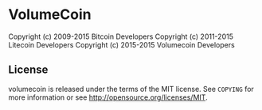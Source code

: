 VolumeCoin
================================

Copyright (c) 2009-2015 Bitcoin Developers
Copyright (c) 2011-2015 Litecoin Developers
Copyright (c) 2015-2015 Volumecoin Developers


License
-------

volumecoin is released under the terms of the MIT license. See `COPYING` for more
information or see http://opensource.org/licenses/MIT.


